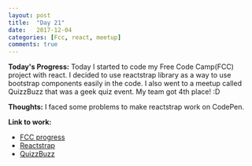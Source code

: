```yaml
---
layout: post
title:  "Day 21"
date:   2017-12-04
categories: [Fcc, react, meetup]
comments: true
---
```

**Today's Progress:** Today I started to code my Free Code Camp(FCC) project with react. I decided to use reactstrap library as a way to use bootstrap components easily in the code. I also went to a meetup called QuizzBuzz that was a geek quiz event. My team got 4th place! :D

**Thoughts:** I faced some problems to make reactstrap work on CodePen.

**Link to work:**
* [FCC progress](https://www.freecodecamp.org/camilaavilarinho)
* [Reactstrap](https://reactstrap.github.io/)
* [QuizzBuzz](https://www.meetup.com/Women-Who-Code-Dublin/events/245128771/)

